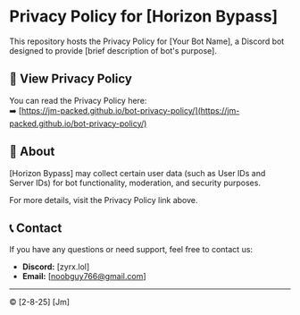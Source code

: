 # Privacy Policy for [Horizon Bypass]

This repository hosts the Privacy Policy for [Your Bot Name], a Discord bot designed to provide [brief description of bot's purpose].

## 🔗 View Privacy Policy
You can read the Privacy Policy here:  
➡️ [https://jm-packed.github.io/bot-privacy-policy/](https://jm-packed.github.io/bot-privacy-policy/)  

## 📌 About
[Horizon Bypass] may collect certain user data (such as User IDs and Server IDs) for bot functionality, moderation, and security purposes.  

For more details, visit the Privacy Policy link above.

## 📞 Contact
If you have any questions or need support, feel free to contact us:  
- **Discord:** [zyrx.lol]  
- **Email:** [noobguy766@gmail.com]  

---
© [2-8-25] [Jm]
